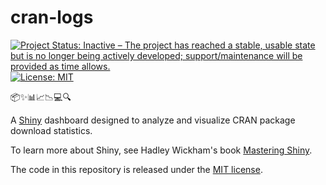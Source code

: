 # cran-logs

<!-- badges: start -->
[![Project Status: Inactive – The project has reached a stable, usable state but is no longer being actively developed; support/maintenance will be provided as time allows.](https://www.repostatus.org/badges/latest/inactive.svg)](https://www.repostatus.org/#inactive)
[![License:
MIT](https://img.shields.io/badge/license-MIT-green)](https://choosealicense.com/licenses/mit/)
<!-- badges: end -->

📦✨📊📈📉️💻🔍

A [Shiny](https://shiny.posit.co/) dashboard designed to analyze and visualize CRAN package download statistics.

To learn more about Shiny, see Hadley Wickham's book [Mastering Shiny](https://mastering-shiny.org).

The code in this repository is released under the [MIT
license](https://opensource.org/license/mit/).
